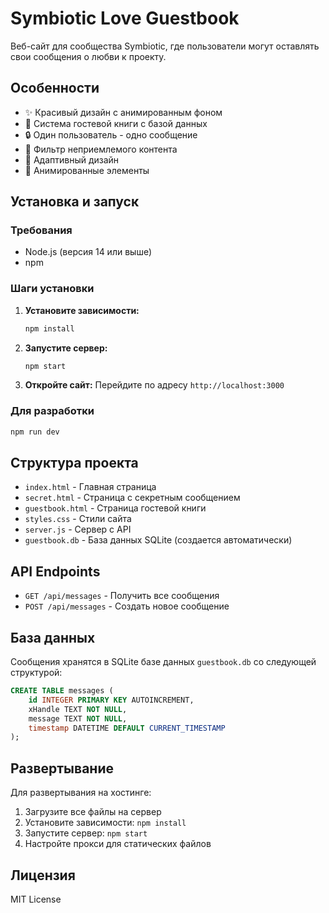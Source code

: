 # Symbiotic Love Guestbook

Веб-сайт для сообщества Symbiotic, где пользователи могут оставлять свои сообщения о любви к проекту.

## Особенности

- ✨ Красивый дизайн с анимированным фоном
- 💬 Система гостевой книги с базой данных
- 🔒 Один пользователь - одно сообщение
- 🚫 Фильтр неприемлемого контента
- 📱 Адаптивный дизайн
- 🎨 Анимированные элементы

## Установка и запуск

### Требования
- Node.js (версия 14 или выше)
- npm

### Шаги установки

1. **Установите зависимости:**
   ```bash
   npm install
   ```

2. **Запустите сервер:**
   ```bash
   npm start
   ```

3. **Откройте сайт:**
   Перейдите по адресу `http://localhost:3000`

### Для разработки
```bash
npm run dev
```

## Структура проекта

- `index.html` - Главная страница
- `secret.html` - Страница с секретным сообщением
- `guestbook.html` - Страница гостевой книги
- `styles.css` - Стили сайта
- `server.js` - Сервер с API
- `guestbook.db` - База данных SQLite (создается автоматически)

## API Endpoints

- `GET /api/messages` - Получить все сообщения
- `POST /api/messages` - Создать новое сообщение

## База данных

Сообщения хранятся в SQLite базе данных `guestbook.db` со следующей структурой:

```sql
CREATE TABLE messages (
    id INTEGER PRIMARY KEY AUTOINCREMENT,
    xHandle TEXT NOT NULL,
    message TEXT NOT NULL,
    timestamp DATETIME DEFAULT CURRENT_TIMESTAMP
);
```

## Развертывание

Для развертывания на хостинге:

1. Загрузите все файлы на сервер
2. Установите зависимости: `npm install`
3. Запустите сервер: `npm start`
4. Настройте прокси для статических файлов

## Лицензия

MIT License
